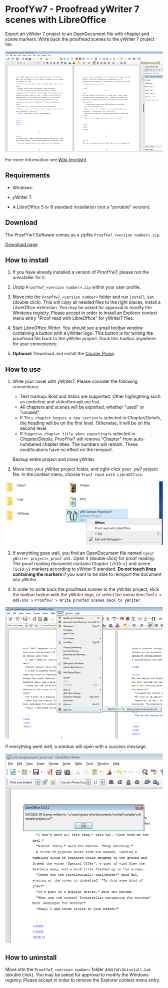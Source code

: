 # ProofYw7 - Proofread yWriter 7 scenes with LibreOffice

Export an yWriter 7 project to an OpenDocument file with chapter and scene markers. 
Write back the proofread scenes to the yWriter 7 project file.

![Screenshot: Generated ODT in LibreOffice Writer](https://raw.githubusercontent.com/peter88213/ProofYw7/master/docs/Screenshots/screenshot1.png)

For more information see [Wiki (english)](https://github.com/peter88213/ProofYw7/wiki)

## Requirements

* Windows.

* yWriter 7.

* A LibreOffice 5 or 6 standard installation (not a "portable" version).

## Download

The ProofYw7 Software comes as a zipfile `ProofYw7_<version number>.zip`. 

[Download page](https://github.com/peter88213/ProofYw7/releases/latest)



## How to install

1. If you have already installed a version of ProofYw7, please run the uninstaller for it. 

2. Unzip `ProofYw7_<version number>.zip` within your user profile.

3. Move into the `ProofYw7_<version number>` folder and run `Install.bat` (double click).
   This will copy all needed files to the right places, install a LibreOffice extension.
   You may be asked for approval to modify the Windows registry. Please accept in order to 
   install an Explorer context menu entry "Proof read with LibreOffice" for yWriter7 files.

4. Start LibreOffice Writer. You should see a small toolbar window containing a button with
   a yWriter logo. This button is for writing the proofread file back to the yWriter project.
   Dock this toolbar anywhere for your convenience. 

5. __Optional:__  Download and install the [Courier Prime](https://quoteunquoteapps.com/courierprime).



## How to use

1. Write your novel with yWriter7. Please consider the following conventions:
   * Text markup: Bold and italics are supported. Other highlighting such as underline and strikethrough are lost.
   * All chapters and scenes will be exported, whether "used" or "unused". 
   * If `This chapter begins a new section` is selected in _Chapter/Details_, the heading will be on the first level. Otherwise, it will be on the second level.
   * If `Suppress chapter title when exporting` is selected in _Chapter/Details_, ProofYw7 will remove "Chapter" from auto-numbered chapter titles. The numbers will remain. These modifications have no effect on the reimport.

   Backup entire project and close yWriter.

2.  Move into your yWriter project folder, and right-click your .yw7 project file. 
   In the context menu, choose `Proof read with LibreOffice`. 
   
![Screenshot: Windows Explorer context menu](https://raw.githubusercontent.com/peter88213/ProofYw7/master/docs/Screenshots/ProofYw7_cm.png)

3. If everything goes well, you find an OpenDocument file named `<your yWriter project>_proof.odt`.
   Open it (double click) for proof reading. The proof reading document contains Chapter `[ChID:x]`
   and scene `[ScID:y]` markers according to yWriter 5 standard.  __Do not touch lines
   containing the markers__  if you want to be able to reimport the document into yWriter. 

4. In order to write back the proofread scenes to the yWriter project, klick the toolbar button
   with the yWriter logo, or select the menu item 
   `Tools > Add-ons > ProofYw7 > Write proofed scenes back to yWriter`.

![Screenshot: Generated ODT in LibreOffice Writer](https://raw.githubusercontent.com/peter88213/ProofYw7/master/docs/Screenshots/screenshot2.png)

If everything went well, a window will open with a success message.

![Screenshot: Generated ODT in LibreOffice Writer](https://raw.githubusercontent.com/peter88213/ProofYw7/master/docs/Screenshots/screenshot3.png)



## How to uninstall

Move into the `ProofYw7_<version number>` folder and run `Uninstall.bat` (double click). 
You may be asked for approval to modify the Windows registry. Please accept in order to 
remove the Explorer context menu entry. 


